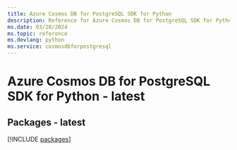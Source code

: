 ```yaml
---
title: Azure Cosmos DB for PostgreSQL SDK for Python
description: Reference for Azure Cosmos DB for PostgreSQL SDK for Python
ms.date: 03/20/2024
ms.topic: reference
ms.devlang: python
ms.service: cosmosdbforpostgresql
---
```

# Azure Cosmos DB for PostgreSQL SDK for Python - latest
## Packages - latest
[!INCLUDE [packages](cosmos-db-for-postgresql-index.md)]